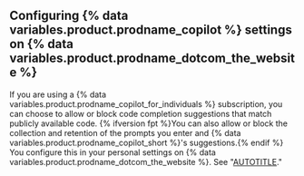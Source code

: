 ## Configuring {% data variables.product.prodname_copilot %} settings on {% data variables.product.prodname_dotcom_the_website %}

If you are using a {% data variables.product.prodname_copilot_for_individuals %} subscription, you can choose to allow or block code completion suggestions that match publicly available code. {% ifversion fpt %}You can also allow or block the collection and retention of the prompts you enter and {% data variables.product.prodname_copilot_short %}'s suggestions.{% endif %} You configure this in your personal settings on {% data variables.product.prodname_dotcom_the_website %}. See "[AUTOTITLE](/copilot/configuring-github-copilot/configuring-your-personal-github-copilot-settings-on-githubcom)."
